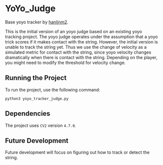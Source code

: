 # YoYo_Judge
Base yoyo tracker by [hanlinm2](https://github.com/hanlinm2/yoyo_tracking_vfx).

This is the initial version of an yoyo judge based on an existing yoyo tracking project. The yoyo judge operates under the assumption that a yoyo trick scores if it makes contact with the string. However, the initial version is unable to track the string yet. Thus we use the change of velocity as a simulated metric for contact with the string, since yoyo velocity changes dramatically when there is contact with the string. Depending on the player, you might need to modify the threshold for velocity change.

## Running the Project

To run the project, use the following command:

```python3 yoyo_tracker_judge.py```

## Dependencies

The project uses `CV2` version `4.7.0`.

## Future Development

Future development will focus on figuring out how to track or detect the string.
